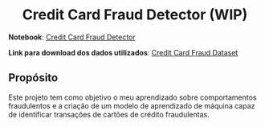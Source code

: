 <h1 style="text-align: center;">Credit Card Fraud Detector (WIP)</h1>

**Notebook**: [Credit Card Fraud Detector](https://github.com/Marcos-Vinicius-Santos-Ramos/Machine-Learning-and-Credit-Card-Fraud-Detection/blob/main/Detec%C3%A7%C3%A3o_de_fraude_de_cart%C3%A3o_de_cr%C3%A9dito_com_machine_learning.ipynb)

**Link para download dos dados utilizados**: [Credit Card Fraud Dataset](https://www.kaggle.com/datasets/mlg-ulb/creditcardfraud?datasetId=310&sortBy=voteCount)

## Propósito

Este projeto tem como objetivo o meu aprendizado sobre comportamentos fraudulentos e a criação de um modelo de aprendizado de máquina capaz de identificar transações de cartões de crédito fraudulentas.
